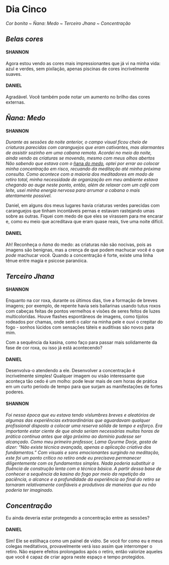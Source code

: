 # Dia Cinco

_Cor bonita ~  Ñana: Medo ~ Terceiro Jhana ~ Concentração_


## _Belas cores_

#### SHANNON

Agora estou vendo as cores mais impressionantes que já vi na minha vida: azul e verdes, sem pixilação, apenas piscinas de cores incrivelmente suaves.

#### DANIEL

Agradável. Você também pode notar um aumento no brilho das cores externas.


## _Ñana: Medo_

#### SHANNON

_Durante as sessões da noite anterior, o campo visual ficou cheio de criaturas parecidas com caranguejos que eram cativantes, mas alarmantes de assistir sozinho em uma cabana remota. Acordei no meio da noite, ainda vendo as criaturas se movendo, mesmo com meus olhos abertos Não sabendo que estava com o_ <span style="text-decoration: underline">ñana _do medo</span>, optei por errar ao colocar minha concentração em risco, recuando da meditação até minha próxima consulta. Como acontece com a maioria dos meditadores em modo de retiro total, minha necessidade de organização em meu ambiente estava chegando ao auge neste ponto, então, além de relaxar com um café com leite, usei minha energia nervosa para arrumar a cabana o mais atentamente possível._

Daniel, em alguns dos meus lugares havia criaturas verdes parecidas com caranguejos que tinham incontáveis ​​pernas e estavam rastejando umas sobre as outras. Fiquei com medo de que eles se virassem para me encarar e, como eu meio que acreditava que eram quase reais, tive uma noite difícil.

#### DANIEL

Ah! Reconheça o _ñana_ do medo: as criaturas não são nocivas, pois as imagens são benignas, mas a crença de que podem machucar você é o que _pode_ machucar você. Quando a concentração é forte, existe uma linha tênue entre magia e psicose paranóica.

## _Terceiro Jhana_

#### SHANNON

Enquanto na cor roxa, durante os últimos dias, tive a formação de breves imagens; por exemplo, de repente havia seis bailarinas usando tutus roxos com cabeças feitas de pontos vermelhos e visões de seres feitos de luzes multicoloridas. Houve flashes espontâneos de imagens, como tijolos rodeados por chamas, onde senti o calor na minha pele e ouvi o crepitar do fogo - sonhos lúcidos com sensações táteis e auditivas são novos para mim.

Com a sequência da kasina, como faço para passar mais solidamente da fase de cor roxa, ou isso já está acontecendo?

#### DANIEL

Desenvolva-o atendendo a ele. Desenvolver a concentração é incrivelmente simples! Qualquer imagem ou visão interessante que aconteça tão cedo é um molho: pode levar mais de cem horas de prática em um curto período de tempo para que surjam as manifestações de fortes poderes.

#### SHANNON

_Foi nessa época que eu estava tendo vislumbres breves e aleatórios de algumas das experiências extraordinárias que aguardavam qualquer profissional disposto a colocar uma reserva sólida de tempo e esforço. Era importante estar ciente de que ainda seriam necessárias muitas horas de prática contínua antes que algo próximo ao domínio pudesse ser alcançado. Como meu primeiro professor, Lama Gyurme Dorje, gosta de dizer: “Não existe técnica avançada, apenas a aplicação criativa dos fundamentos.” Com visuais e sons emocionantes surgindo na meditação, este foi um ponto crítico no retiro onde eu precisava permanecer diligentemente com os fundamentos simples. Nada poderia substituir a fluência de construção lenta com a técnica básica. A partir dessa base de conhecer a sequência da kasina do fogo por meio da repetição da paciência, o alcance e a profundidade da experiência ao final do retiro se tornaram relativamente confiáveis ​​e produtivos de maneiras que eu não poderia ter imaginado._

## _Concentração_

Eu ainda deveria estar protegendo a concentração entre as sessões?

#### DANIEL

Sim! Ele se estilhaça como um painel de vidro. Se você for como eu e meus colegas meditativos, provavelmente verá isso assim que interromper o retiro. Não espere efeitos prolongados após o retiro, então valorize aqueles que você é capaz de criar agora neste espaço e tempo protegidos.
